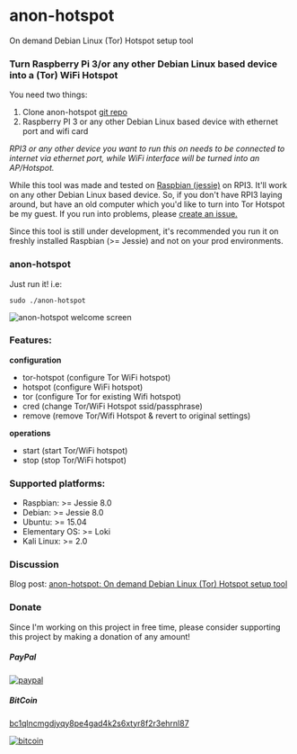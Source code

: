 # anon-hotspot
On demand Debian Linux (Tor) Hotspot setup tool

### Turn Raspberry Pi 3/or any other Debian Linux based device into a (Tor) WiFi Hotspot

You need two things:

1. Clone anon-hotspot [git repo](https://github.com/AdnanHodzic/anon-hotspot.git)
2. Raspberry PI 3 or any other Debian Linux based device with ethernet port and wifi card

*RPI3 or any other device you want to run this on needs to be connected to internet via ethernet port, while WiFi interface will be turned into an AP/Hotspot.*

While this tool was made and tested on [Raspbian (jessie)](https://www.raspberrypi.org/downloads/raspbian/) on RPI3. It'll work on any other Debian Linux based device. So, if you don't have RPI3 laying around, but have an old computer which you'd like to turn into Tor Hotspot be my guest. If you run into problems, please [create an issue.](https://github.com/AdnanHodzic/anon-hotspot/issues)

Since this tool is still under development, it's recommended you run it on freshly installed Raspbian (>= Jessie) and not on your prod environments. 

### anon-hotspot

Just run it! i.e:

`sudo ./anon-hotspot`

![anon-hotspot welcome screen](http://foolcontrol.org/wp-content/uploads/2016/09/anon-hotspot.png)

### Features:

__configuration__

* tor-hotspot (configure Tor WiFi hotspot)
* hotspot (configure WiFi hotspot)
* tor (configure Tor for existing Wifi hotspot)
* cred (change Tor/WiFi Hotspot ssid/passphrase)
* remove (remove Tor/Wifi Hotspot & revert to original settings)

__operations__

* start (start Tor/WiFi hotspot)
* stop (stop Tor/WiFi hotspot)

### Supported platforms:

* Raspbian: >= Jessie 8.0
* Debian: >= Jessie 8.0
* Ubuntu: >= 15.04
* Elementary OS: >= Loki
* Kali Linux: >= 2.0

### Discussion
Blog post: [anon-hotspot: On demand Debian Linux (Tor) Hotspot setup tool](http://foolcontrol.org/?p=1853)

### Donate

Since I'm working on this project in free time, please consider supporting this project by making a donation of any amount!

##### PayPal
[![paypal](https://www.paypalobjects.com/en_US/NL/i/btn/btn_donateCC_LG.gif)](https://www.paypal.com/cgi-bin/webscr?cmd=_donations&business=7AHCP5PU95S4Y&item_name=Contribution+for+work+on+anon-hotspot&currency_code=EUR&source=url)

##### BitCoin
[bc1qlncmgdjyqy8pe4gad4k2s6xtyr8f2r3ehrnl87](bitcoin:bc1qlncmgdjyqy8pe4gad4k2s6xtyr8f2r3ehrnl87)

[![bitcoin](https://foolcontrol.org/wp-content/uploads/2019/08/btc-donate-displaylink-debian.png)](bitcoin:bc1qlncmgdjyqy8pe4gad4k2s6xtyr8f2r3ehrnl87)

